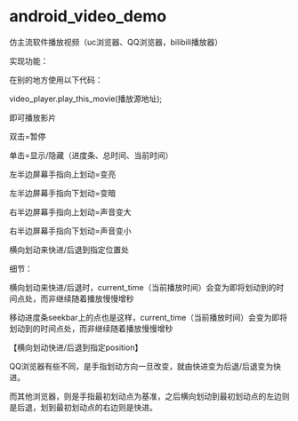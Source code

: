 # android_video_demo
仿主流软件播放视频（uc浏览器、QQ浏览器，bilibili播放器）

实现功能：

在别的地方使用以下代码：

video_player.play_this_movie(播放源地址);

即可播放影片



双击=暂停

单击=显示/隐藏（进度条、总时间、当前时间）

左半边屏幕手指向上划动=变亮

左半边屏幕手指向下划动=变暗

右半边屏幕手指向上划动=声音变大

右半边屏幕手指向下划动=声音变小



横向划动来快进/后退到指定位置处


细节：

横向划动来快进/后退时，current_time（当前播放时间）会变为即将划动到的时间点处，而非继续随着播放慢慢增秒


移动进度条seekbar上的点也是这样，current_time（当前播放时间）会变为即将划动到的时间点处，而非继续随着播放慢慢增秒




【横向划动快进/后退到指定position】

QQ浏览器有些不同，是手指划动方向一旦改变，就由快进变为后退/后退变为快进。

而其他浏览器，则是手指最初划动点为基准，之后横向划动到最初划动点的左边则是后退，划到最初划动点的右边则是快进。

